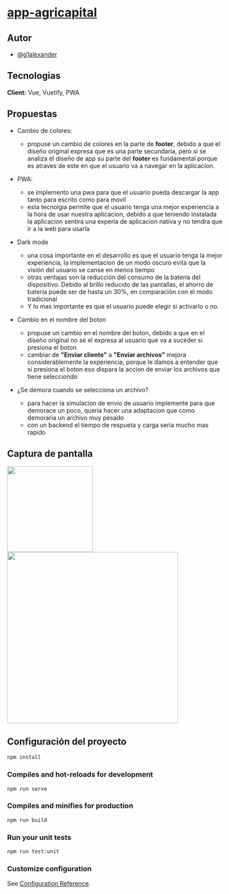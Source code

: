 # [app-agricapital](app-agricapital.vercel.app/)

## Autor

- [@g1alexander](https://github.com/g1alexander/)

## Tecnologias

**Client:** Vue, Vuetify, PWA

## Propuestas

- Cambio de colores:
  - propuse un cambio de colores en la parte de **footer**, debido a que el diseño original expresa que es una parte secundaria, pero si se analiza el diseño de app su parte del **footer** es fundamental porque es atraves de este en que el usuario va a navegar en la aplicacion.
- PWA:
  - se implemento una pwa para que el usuario pueda descargar la app tanto para escrito como para movil
  - esta tecnolgia permite que el usuario tenga una mejor experiencia a la hora de usar nuestra aplicacion, debido a que teniendo instalada la aplicacion sentira una experia de aplicacion nativa y no tendra que ir a la web para usarla
- Dark mode
  - una cosa importante en el desarrollo es que el usuario tenga la mejor experiencia, la implementacion de un modo oscuro evita que la visión del usuario se canse en menos tiempo
  - otras ventajas son la reducción del consumo de la batería del dispositivo. Debido al brillo reducido de las pantallas, el ahorro de batería puede ser de hasta un 30%, en comparación con el modo tradicional
  - Y lo mas importante es que el usuario puede elegir si activarlo o no.
- Cambio en el nombre del boton
  - propuse un cambio en el nombre del boton, debido a que en el diseño original no se el expresa al usuario que va a suceder si presiona el boton
  - cambiar de **"Enviar cliente"** a **"Enviar archivos"** mejora considerablemente la experiencia, porque le damos a entender que si presiona el boton eso dispara la accion de enviar los archivos que tiene selecciondo
- ¿Se demora cuando se selecciona un archivo?

  - para hacer la simulacion de envio de usuario implemente para que demorace un poco, queria hacer una adaptacion que como demoraria un archivo muy pesado
  - con un backend el tiempo de respueta y carga seria mucho mas rapido

## Captura de pantalla

<div>
  <img src="https://res.cloudinary.com/dlgvxohur/image/upload/v1629424771/mmbmyejit3w3fiv366r6.png" width="200"/>
  <img src="https://res.cloudinary.com/dlgvxohur/image/upload/v1629424771/vfcc14crdolbx4uan1s8.png" width="400"/>
</div>

## Configuración del proyecto

```
npm install
```

### Compiles and hot-reloads for development

```
npm run serve
```

### Compiles and minifies for production

```
npm run build
```

### Run your unit tests

```
npm run test:unit
```

### Customize configuration

See [Configuration Reference](https://cli.vuejs.org/config/).
